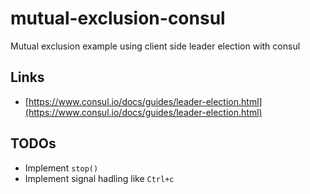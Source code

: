 # mutual-exclusion-consul

Mutual exclusion example using client side leader election with consul

## Links

- [https://www.consul.io/docs/guides/leader-election.html](https://www.consul.io/docs/guides/leader-election.html)

## TODOs

- Implement `stop()`
- Implement signal hadling like `Ctrl+c`